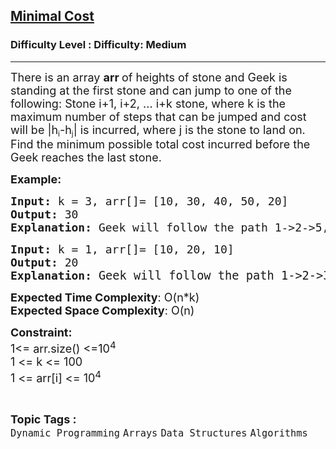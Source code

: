 <h2><a href="https://www.geeksforgeeks.org/problems/minimal-cost/1?utm_source=youtube&utm_medium=collab_striver_ytdescription&utm_campaign=minimal-cost">Minimal Cost</a></h2><h3>Difficulty Level : Difficulty: Medium</h3><hr><div class="problems_problem_content__Xm_eO"><p><span style="font-size: 18px;">There is an array <strong>arr </strong>of heights of stone and Geek is standing at the first stone and can jump to one of the following: Stone i+1, i+2, ... i+k stone, where k is the maximum number of steps that can be jumped </span><span style="font-size: 18px;">and cost will be |h</span><sub>i</sub><span style="font-size: 18px;">-h</span><sub>j</sub><span style="font-size: 18px;">| is incurred, where j is the stone to land on. Find the minimum possible total cost incurred before the Geek reaches the last stone.</span></p>
<p><span style="font-size: 18px;"><strong>Example:</strong> </span></p>
<pre><span style="font-size: 18px;"><strong>Input:</strong> k = 3, arr[]= [10, 30, 40, 50, 20]<br></span><span style="font-size: 18px;"><strong>Output: </strong>30<br></span><span style="font-size: 18px;"><strong>Explanation: </strong>Geek will follow the path 1-&gt;2-&gt;5, the total cost would be | 10-30| + |30-20| = 30, which is minimum</span></pre>
<pre><span style="font-size: 18px;"><strong>Input: </strong>k = 1, arr[]= [10, 20, 10]
<strong>Output: </strong>20
<strong>Explanation: </strong></span><span style="font-size: 14pt;">Geek will follow the path 1-&gt;2-&gt;3, the total cost would be |10 - 20| + |20 - 10| = 20.
</span></pre>
<p><span style="font-size: 18px;"><strong>Expected Time Complexity</strong>: O(n*k)<br><strong>Expected Space Complexity</strong>: O(n)</span></p>
<p><span style="font-size: 18px;"><strong>Constraint:<br></strong>1&lt;= arr.size() &lt;=10<sup>4</sup><br>1 &lt;= k &lt;= 100<br>1 &lt;= arr[i] &lt;= 10<sup>4</sup></span></p></div><br><p><span style=font-size:18px><strong>Topic Tags : </strong><br><code>Dynamic Programming</code>&nbsp;<code>Arrays</code>&nbsp;<code>Data Structures</code>&nbsp;<code>Algorithms</code>&nbsp;